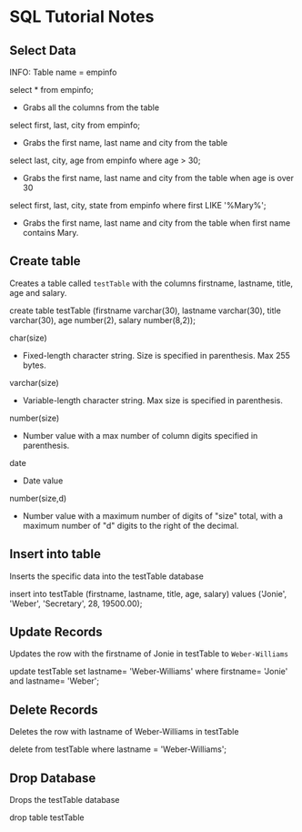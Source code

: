 # SQL Tutorial Notes

## Select Data

INFO: Table name = empinfo

select * from empinfo;
- Grabs all the columns from the table

select first, last, city from empinfo;
- Grabs the first name, last name and city from the table

select last, city, age from empinfo
       where age > 30;
- Grabs the first name, last name and city from the table when age is over 30

select first, last, city, state from empinfo
       where first LIKE '%Mary%';
- Grabs the first name, last name and city from the table when first name contains Mary.

## Create table
Creates a table called `testTable` with the columns firstname, lastname, title, age and salary.

create table
  testTable
(firstname varchar(30),
 lastname varchar(30),
 title varchar(30),
 age number(2),
 salary number(8,2));

 char(size)
 - Fixed-length character string. Size is specified in parenthesis. Max 255 bytes.

 varchar(size)
 - Variable-length character string. Max size is specified in parenthesis.

 number(size)
 - Number value with a max number of column digits specified in parenthesis.

 date
 - Date value

number(size,d)
 - Number value with a maximum number of digits of "size" total, with a maximum number of "d" digits to the right of the decimal.

## Insert into table
Inserts the specific data into the testTable database

insert into
  testTable
(firstname, lastname,
 title, age, salary)
values ('Jonie', 'Weber',
        'Secretary', 28,
        19500.00);

## Update Records
Updates the row with the firstname of Jonie in testTable to `Weber-Williams`

update
 testTable
set lastname=
  'Weber-Williams'
where firstname=
      'Jonie'
 and lastname=
     'Weber';

## Delete Records
Deletes the row with lastname of Weber-Williams in testTable

delete
  from testTable
  where lastname =
    'Weber-Williams';


## Drop Database
Drops the testTable database

drop table testTable

